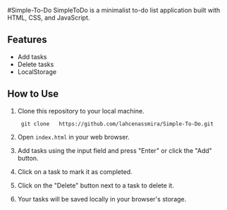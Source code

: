 #Simple-To-Do
SimpleToDo is a minimalist to-do list application built with HTML, CSS, and JavaScript.

## Features

- Add tasks
- Delete tasks
- LocalStorage 

## How to Use

1. Clone this repository to your local machine.
    
        git clone   https://github.com/lahcenassmira/Simple-To-Do.git
3. Open `index.html` in your web browser.
4. Add tasks using the input field and press "Enter" or click the "Add" button.
5. Click on a task to mark it as completed.
6. Click on the "Delete" button next to a task to delete it.
7. Your tasks will be saved locally in your browser's storage.
